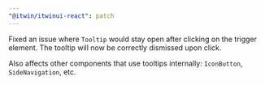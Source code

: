 ```yaml
---
"@itwin/itwinui-react": patch
---
```


Fixed an issue where `Tooltip` would stay open after clicking on the trigger element. The tooltip will now be correctly dismissed upon click.

Also affects other components that use tooltips internally: `IconButton`, `SideNavigation`, etc.
